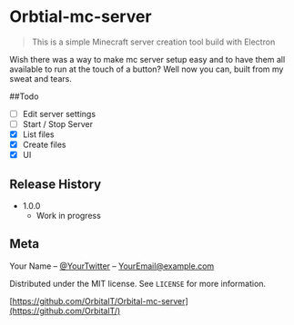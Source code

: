 # Orbtial-mc-server
> This is a simple Minecraft server creation tool build with Electron

Wish there was a way to make mc server setup easy and to have them all available to run at the touch of a button? Well now you can, built from my sweat and tears.

##Todo

- [ ] Edit server settings
- [ ] Start / Stop Server
- [x] List files
- [x] Create files
- [x] UI

## Release History

* 1.0.0
    * Work in progress

## Meta

Your Name – [@YourTwitter](https://twitter.com/dbader_org) – YourEmail@example.com

Distributed under the MIT license. See ``LICENSE`` for more information.

[https://github.com/OrbitalT/Orbital-mc-server](https://github.com/OrbitalT/)
